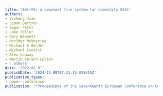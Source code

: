 ```yaml
---
title: 'BetrFS: a compleat file system for commodity SSDs'
authors:
- Yizheng Jiao
- Simon Bertron
- Sagar Patel
- Luke Zeller
- Rory Bennett
- Nirjhar Mukherjee
- Michael A Bender
- Michael Condict
- Alex Conway
- Martı́n Farach-Colton
- ' others'
date: '2022-01-01'
publishDate: '2024-11-08T07:31:19.055615Z'
publication_types:
- paper-conference
publication: '*Proceedings of the Seventeenth European Conference on Computer Systems*'
---
```

